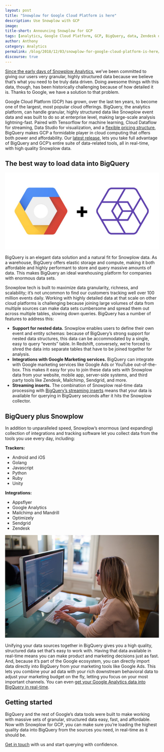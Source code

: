 ```yaml
---
layout: post
title: "Snowplow for Google Cloud Platform is here"
description: Use Snowplow with GCP
image:
title-short: Announcing Snowplow for GCP
tags: [analytics, Google Cloud Platform, GCP, BigQuery, data, Zendesk data, mailchimp data, python analytics, web analytics, ruby analytics, optimizely data]
author: Anthony
category: Analytics
permalink: /blog/2018/12/03/snowplow-for-google-cloud-platform-is-here/
discourse: true
---
```


[Since the early days of Snowplow Analytics][2012], we’ve been committed to giving our users very granular, highly structured data because we believe that’s what you need to be truly data driven. Doing awesome things with this data, though, has been historically challenging because of how detailed it is. Thanks to Google, we have a solution to that problem.

Google Cloud Platform (GCP) has grown, over the last ten years, to become one of the largest, most popular cloud offerings. BigQuery, the analytics platform, can handle granular, highly structured data like Snowplow event data and was built to do so at enterprise level, making large-scale analysis lightning-fast. Paired with Tensorflow for machine learning, Cloud Dataflow for streaming, Data Studio for visualization, and a [flexible pricing structure][gcp-price], BigQuery makes GCP a formidable player in cloud computing that offers both power and affordability. Our [latest release][bql], lets you take full advantage of BigQuery and GCP’s entire suite of data-related tools, all in real-time, with high quality Snowplow data.

<h2 id="load data into bigquery">The best way to load data into BigQuery</h2>

![Snowplow plus BigQuery][sp-bq]

BigQuery is an elegant data solution and a natural fit for Snowplow data. As a warehouse, BigQuery offers elastic storage and compute, making it both affordable and highly performant to store and query massive amounts of data. This makes BigQuery an ideal warehousing platform for companies with enormous data sets.

Snowplow tech is built to maximize data granularity, richness, and scalability; it’s not uncommon to find our customers tracking well over 100 million events daily. Working with highly detailed data at that scale on other cloud platforms is challenging because joining large volumes of data from multiple sources can make data sets cumbersome and spread them out across multiple tables, slowing down queries. BigQuery has a number of features to address this:

* **Support for nested data.** Snowplow enables users to define their own event and entity schemas: because of BigQuery’s strong support for nested data structures, this data can be accommodated by a single, easy to query “events” table. In Redshift, conversely, we’re forced to shred the data into separate tables that have to be joined together for analysis.
* **Integrations with Google Marketing services.** BigQuery can integrate with Google marketing services like Google Ads or YouTube out-of-the-box. This makes it easy for you to join these data sets with Snowplow data from your website, mobile app, server-side systems, and third party tools like Zendesk, Mailchimp, Sendgrid, and more.
* **Streaming inserts.** The combination of Snowplow real-time data processing with [BigQuery’s streaming inserts][streaming] means that your data is available for querying in BigQuery seconds after it hits the Snowplow collector.



<h2 id="snowplow and google">BigQuery plus Snowplow</h2>

In addition to unparalleled speed, Snowplow’s enormous (and expanding) collection of integrations and tracking software let you collect data from the tools you use every day, including:

**Trackers:**
- Android and iOS
- Golang
- Javascript
- Python
- Ruby
- Unity


**Integrations:**
- Appsflyer
- Google Analytics
- Mailchimp and Mandrill
- Optimizely
- Sendgrid
- Zendesk

![Load all your data into BigQuery with Snowplow][computer]

Unifying your data sources together in BigQuery gives you a high quality, structured data set that’s easy to work with. Having that data available in real-time means you can make product and marketing decisions just as fast. And, because it’s part of the Google ecosystem, you can directly import data directly into BigQuery from your marketing tools like Google Ads. This lets you combine your ad data with your rich downstream behavioral data to adjust your marketing budget on the fly, letting you focus on your most important channels. You can even [get your Google Analytics data into BigQuery in real-time][ga-real-time].

<h2 id="get started with gcp and snowplow">Getting started</h2>

BigQuery and the rest of Google’s data tools were built to make working with massive sets of granular, structured data easy, fast, and affordable. Now with Snowplow for GCP, you can make sure you’re loading the highest quality data into BigQuery from the sources you need, in real-time as it should be.


[Get in touch][demo] with us and start querying with confidence.




[2012]: https://snowplowanalytics.com/blog/2012/09/24/what-does-snowplow-let-you-do/

[bql]: /blog/2018/12/03/snowplow-bigquery-loader-0.1.0-released/

[gcp-price]: https://cloud.google.com/pricing/

[sp-bq]: /assets/img/blog/2018/12/snowplow-gcp.jpg

[computer]: /assets/img/blog/2018/12/working.jpg

[ga-real-time]: https://snowplowanalytics.com/blog/2018/02/08/warehousing-google-analytics-data-api-vs-hit-level-data/

[streaming]: https://cloud.google.com/bigquery/streaming-data-into-bigquery

[demo]: https://snowplowanalytics.com/request-demo/?utm_source=snp-blog&utm_medium=gcp-launch&utm_content=demo
